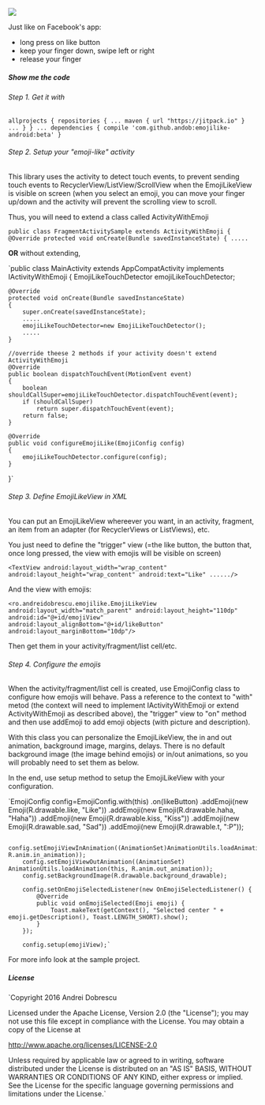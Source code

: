 ![](https://github.com/andob/emojilike-android/raw/master/emojilike.gif)  

Just like on Facebook's app:
- long press on like button
- keep your finger down, swipe left or right
- release your finger

##### Show me the code  

###### Step 1. Get it with

`allprojects {
		repositories {
			...
			maven { url "https://jitpack.io" }
			...
		}
	}
...
dependencies {
	        compile 'com.github.andob:emojilike-android:beta'
	}`

###### Step 2. Setup your "emoji-like" activity

This library uses the activity to detect touch events, to prevent sending touch events to RecyclerView/ListView/ScrollView when the EmojiLikeView is visible on screen (when you select an emoji, you can move your finger up/down and the activity will prevent the scrolling view to scroll.

Thus, you will need to extend a class called ActivityWithEmoji

`public class FragmentActivitySample extends ActivityWithEmoji
{
    @Override
    protected void onCreate(Bundle savedInstanceState)
    {
        .....`

**OR** without extending,

`public class MainActivity extends AppCompatActivity implements IActivityWithEmoji
{
    EmojiLikeTouchDetector emojiLikeTouchDetector;

    @Override
    protected void onCreate(Bundle savedInstanceState)
    {
        super.onCreate(savedInstanceState);
        .....
        emojiLikeTouchDetector=new EmojiLikeTouchDetector();
        .....
    }
    
    //override theese 2 methods if your activity doesn't extend ActivityWithEmoji
    @Override
    public boolean dispatchTouchEvent(MotionEvent event)
    {
        boolean shouldCallSuper=emojiLikeTouchDetector.dispatchTouchEvent(event);
        if (shouldCallSuper)
            return super.dispatchTouchEvent(event);
        return false;
    }

    @Override
    public void configureEmojiLike(EmojiConfig config)
    {
        emojiLikeTouchDetector.configure(config);
    }
}`

###### Step 3. Define EmojiLikeView in XML

You can put an EmojiLikeView whereever you want, in an activity, fragment, an item from an adapter (for RecyclerViews or ListViews), etc.

You just need to define the "trigger" view (=the like button, the button that, once long pressed, the view with emojis will be visible on screen)

`<TextView
        android:layout_width="wrap_content"
        android:layout_height="wrap_content"
        android:text="Like" ....../>`

And the view with emojis:

`<ro.andreidobrescu.emojilike.EmojiLikeView
        android:layout_width="match_parent"
        android:layout_height="110dp"
        android:id="@+id/emojiView"
        android:layout_alignBottom="@+id/likeButton"
        android:layout_marginBottom="10dp"/>`

Then get them in your activity/fragment/list cell/etc.

###### Step 4. Configure the emojis

When the activity/fragment/list cell is created, use EmojiConfig class to configure how emojis will behave. Pass a reference to the context to "with" metod (the context will need to implement IActivityWithEmoji or extend ActivityWithEmoji as described above), the "trigger" view to "on" method and then use addEmoji to add emoji objects (with picture and description).

With this class you can personalize the EmojiLikeView, the in and out animation, background image, margins, delays. There is no default background image (the image behind emojis) or in/out animations, so you will probably need to set them as below.

In the end, use setup method to setup the EmojiLikeView with your configuration.

`EmojiConfig config=EmojiConfig.with(this)
                .on(likeButton)
                .addEmoji(new Emoji(R.drawable.like, "Like"))
                .addEmoji(new Emoji(R.drawable.haha, "Haha"))
                .addEmoji(new Emoji(R.drawable.kiss, "Kiss"))
                .addEmoji(new Emoji(R.drawable.sad, "Sad"))
                .addEmoji(new Emoji(R.drawable.t, ":P"));

        config.setEmojiViewInAnimation((AnimationSet)AnimationUtils.loadAnimation(this, R.anim.in_animation));
        config.setEmojiViewOutAnimation((AnimationSet) AnimationUtils.loadAnimation(this, R.anim.out_animation));
        config.setBackgroundImage(R.drawable.background_drawable);
        
        config.setOnEmojiSelectedListener(new OnEmojiSelectedListener() {
            @Override
            public void onEmojiSelected(Emoji emoji) {
                Toast.makeText(getContext(), "Selected center " + emoji.getDescription(), Toast.LENGTH_SHORT).show();
            }
        });
        
        config.setup(emojiView);`

For more info look at the sample project.

##### License

`Copyright 2016 Andrei Dobrescu  

Licensed under the Apache License, Version 2.0 (the "License"); you may not use this file except in compliance with the License. You may obtain a copy of the License at  

http://www.apache.org/licenses/LICENSE-2.0  

Unless required by applicable law or agreed to in writing, software distributed under the License is distributed on an "AS IS" BASIS, WITHOUT WARRANTIES OR CONDITIONS OF ANY KIND, either express or implied. See the License for the specific language governing permissions and limitations under the License.`
